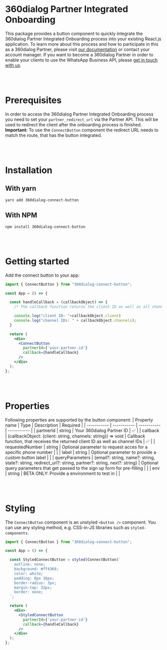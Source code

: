 # 360dialog Partner Integrated Onboarding

This package provides a button component to quickly integrate the 360dialog Partner Integrated Onboarding process into your existing React.js application. To learn more about this process and how to participate in this as a 360dialog Partner, please visit [our documentation](https://docs.360dialog.com/) or contact your account manager. If you want to become a 360dialog Partner in order to enable your clients to use the WhatsApp Business API, please [get in touch with us](https://www.360dialog.com/contact).



<br/>
<br/>

# Prerequisites
In order to access the 360dialog Partner Integrated Onboarding process you need to set your `partner_redirect_url` via the Partner API. This will be used to redirect the client after the onboarding process is finished. **Important:** To use the `ConnectButton` component the redirect URL needs to match the route, that has the button integrated. 

<br/>
<br/>

# Installation

## With yarn
```
yarn add 360dialog-connect-button
```

## With NPM
```
npm install 360dialog-connect-button
```


<br/>
<br/>

# Getting started

Add the connect button to your app:
```jsx
import { ConnectButton } from "360dialog-connect-button";

const App = () => {

  const handleCallback = (callbackObject) => {
    /* The callback function returns the client ID as well as all channel IDs, for which you're enabled to fetch the API key via the Partner API */

    console.log("client ID: "+callbackObject.client)
    console.log("channel IDs: " + callbackObject.channels);
  }

  return (
    <div>
      <ConnectButton 
        partnerId={'your-partner-id'}
        callback={handleCallback}
      />
    </div>
  );
};
```

<br/>
<br/>

# Properties

Following properties are supported by the button component:
| Property name      | Type | Description | Required |
| ----------- | ----------- | ----------- | ----------- |
| partnerId      | string      | Your 360dialog Partner ID       | ✅       |
| callback      | (callbackObject: {client: string, channels: string}) => void      | Callback function, that receives the returned client ID as well as channel IDs       | ✅       |
| requestedNumber      | string      | Optional parameter to request acces for a specific phone number       |        |
| label      | string      | Optional parameter to provide a custom button label       |        |
| queryParameters      | {email?: string, name?: string, state?: string, redirect_url?: string, partner?: string, next?: string}      | Optional query parameters that get passed to the sign up form for pre-filling       |        |
| env      | string      | BETA ONLY: Provide a environment to test in        |        |


<br/>
<br/>

# Styling

The `ConnectButton` component is an unstyled `<button />` component. You can use any styling method, e.g. CSS-in-JS libraries such as `styled-components`.

```jsx
import { ConnectButton } from "360dialog-connect-button";

const App = () => {

  const StyledConnectButton = styled(ConnectButton)`
    outline: none;
    background: #ff4369;
    color: white;
    padding: 8px 16px;
    border-radius: 3px;
    margin-top: 32px;
    border: none;
  `;

  return (
    <div>
      <StyledConnectButton 
        partnerId={'your-partner-id'}
        callback={handleCallback}
      />
    </div>
  );
};
```

